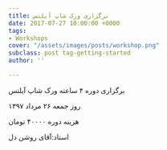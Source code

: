 ```yaml
---
title: برگزاری ورک شاپ آیلتس
date: 2017-07-27 10:00:00 +0000
tags:
- Workshops
cover: "/assets/images/posts/workshop.png"
subclass: post tag-getting-started
author: ''

---
```

برگزاری دوره ۴ ساعته ورک شاپ آیلتس

روز جمعه ۲۶ مرداد ۱۳۹۷

هزینه دوره ۴۰۰۰۰ تومان

استاد:آقای روشن دل